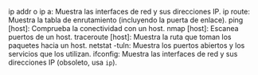 ip addr o ip a: Muestra las interfaces de red y sus direcciones IP.
ip route: Muestra la tabla de enrutamiento (incluyendo la puerta de enlace).
ping [host]: Comprueba la conectividad con un host.
nmap [host]: Escanea puertos de un host.
traceroute [host]: Muestra la ruta que toman los paquetes hacia un host.
netstat -tuln: Muestra los puertos abiertos y los servicios que los utilizan.
ifconfig: Muestra las interfaces de red y sus direcciones IP (obsoleto, usa `ip`).

